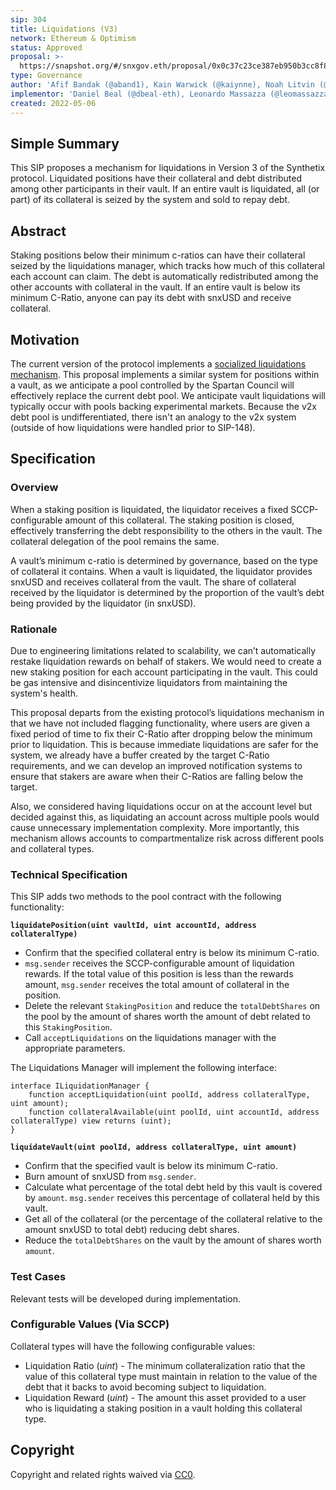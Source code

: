 ```yaml
---
sip: 304
title: Liquidations (V3)
network: Ethereum & Optimism
status: Approved
proposal: >-
  https://snapshot.org/#/snxgov.eth/proposal/0x0c37c23ce387eb950b3cc8f82fd4dc6723e76e6724e55b010a55b05a113cd376
type: Governance
author: 'Afif Bandak (@aband1), Kain Warwick (@kaiynne), Noah Litvin (@noahlitvin)'
implementor: 'Daniel Beal (@dbeal-eth), Leonardo Massazza (@leomassazza), Alejandro Santander (@ajsantander)'
created: 2022-05-06
---
```


<!--You can leave these HTML comments in your merged SIP and delete the visible duplicate text guides, they will not appear and may be helpful to refer to if you edit it again. This is the suggested template for new SIPs. Note that an SIP number will be assigned by an editor. When opening a pull request to submit your SIP, please use an abbreviated title in the filename, `sip-draft_title_abbrev.md`. The title should be 44 characters or less.-->

## Simple Summary

<!--"If you can't explain it simply, you don't understand it well enough." Simply describe the outcome the proposed changes intends to achieve. This should be non-technical and accessible to a casual community member.-->

This SIP proposes a mechanism for liquidations in Version 3 of the Synthetix protocol. Liquidated positions have their collateral and debt distributed among other participants in their vault. If an entire vault is liquidated, all (or part) of its collateral is seized by the system and sold to repay debt.

## Abstract

<!--A short (~200 word) description of the proposed change, the abstract should clearly describe the proposed change. This is what *will* be done if the SIP is implemented, not *why* it should be done or *how* it will be done. If the SIP proposes deploying a new contract, write, "we propose to deploy a new contract that will do x".-->

Staking positions below their minimum c-ratios can have their collateral seized by the liquidations manager, which tracks how much of this collateral each account can claim. The debt is automatically redistributed among the other accounts with collateral in the vault. If an entire vault is below its minimum C-Ratio, anyone can pay its debt with snxUSD and receive collateral.

## Motivation

<!--This is the problem statement. This is the *why* of the SIP. It should clearly explain *why* the current state of the protocol is inadequate.  It is critical that you explain *why* the change is needed, if the SIP proposes changing how something is calculated, you must address *why* the current calculation is innaccurate or wrong. This is not the place to describe how the SIP will address the issue!-->

The current version of the protocol implements a [socialized liquidations mechanism](https://sips.synthetix.io/sips/sip-148/). This proposal implements a similar system for positions within a vault, as we anticipate a pool controlled by the Spartan Council will effectively replace the current debt pool. We anticipate vault liquidations will typically occur with pools backing experimental markets. Because the v2x debt pool is undifferentiated, there isn't an analogy to the v2x system (outside of how liquidations were handled prior to SIP-148).

## Specification

<!--The specification should describe the syntax and semantics of any new feature, there are five sections
1. Overview
2. Rationale
3. Technical Specification
4. Test Cases
5. Configurable Values
-->

### Overview

<!--This is a high level overview of *how* the SIP will solve the problem. The overview should clearly describe how the new feature will be implemented.-->

When a staking position is liquidated, the liquidator receives a fixed SCCP-configurable amount of this collateral. The staking position is closed, effectively transferring the debt responsibility to the others in the vault. The collateral delegation of the pool remains the same.

A vault’s minimum c-ratio is determined by governance, based on the type of collateral it contains. When a vault is liquidated, the liquidator provides snxUSD and receives collateral from the vault. The share of collateral received by the liquidator is determined by the proportion of the vault’s debt being provided by the liquidator (in snxUSD).

### Rationale

<!--This is where you explain the reasoning behind how you propose to solve the problem. Why did you propose to implement the change in this way, what were the considerations and trade-offs. The rationale fleshes out what motivated the design and why particular design decisions were made. It should describe alternate designs that were considered and related work. The rationale may also provide evidence of consensus within the community, and should discuss important objections or concerns raised during discussion.-->

Due to engineering limitations related to scalability, we can’t automatically restake liquidation rewards on behalf of stakers. We would need to create a new staking position for each account participating in the vault. This could be gas intensive and disincentivize liquidators from maintaining the system's health.

This proposal departs from the existing protocol’s liquidations mechanism in that we have not included flagging functionality, where users are given a fixed period of time to fix their C-Ratio after dropping below the minimum prior to liquidation. This is because immediate liquidations are safer for the system, we already have a buffer created by the target C-Ratio requirements, and we can develop an improved notification systems to ensure that stakers are aware when their C-Ratios are falling below the target.

Also, we considered having liquidations occur on at the account level but decided against this, as liquidating an account across multiple pools would cause unnecessary implementation complexity. More importantly, this mechanism allows accounts to compartmentalize risk across different pools and collateral types.

### Technical Specification

<!--The technical specification should outline the public API of the changes proposed. That is, changes to any of the interfaces Synthetix currently exposes or the creations of new ones.-->

This SIP adds two methods to the pool contract with the following functionality:

**`liquidatePosition(uint vaultId, uint accountId, address collateralType)`**

- Confirm that the specified collateral entry is below its minimum C-ratio.
- `msg.sender` receives the SCCP-configurable amount of liquidation rewards. If the total value of this position is less than the rewards amount, `msg.sender` receives the total amount of collateral in the position.
- Delete the relevant `StakingPosition` and reduce the `totalDebtShares` on the pool by the amount of shares worth the amount of debt related to this `StakingPosition`.
- Call `acceptLiquidations` on the liquidations manager with the appropriate parameters.

The Liquidations Manager will implement the following interface:

```solidity
interface ILiquidationManager {
	function acceptLiquidation(uint poolId, address collateralType, uint amount);
	function collateralAvailable(uint poolId, uint accountId, address collateralType) view returns (uint);
}
```

**`liquidateVault(uint poolId, address collateralType, uint amount)`**

- Confirm that the specified vault is below its minimum C-ratio.
- Burn amount of snxUSD from `msg.sender`.
- Calculate what percentage of the total debt held by this vault is covered by `amount`. `msg.sender` receives this percentage of collateral held by this vault.
- Get all of the collateral (or the percentage of the collateral relative to the amount snxUSD to total debt) reducing debt shares.
- Reduce the `totalDebtShares` on the vault by the amount of shares worth `amount`.

### Test Cases

<!--Test cases for an implementation are mandatory for SIPs but can be included with the implementation..-->

Relevant tests will be developed during implementation.

### Configurable Values (Via SCCP)

<!--Please list all values configurable via SCCP under this implementation.-->

Collateral types will have the following configurable values:

- Liquidation Ratio (_uint_) - The minimum collateralization ratio that the value of this collateral type must maintain in relation to the value of the debt that it backs to avoid becoming subject to liquidation.
- Liquidation Reward (_uint_) - The amount this asset provided to a user who is liquidating a staking position in a vault holding this collateral type.

## Copyright

Copyright and related rights waived via [CC0](https://creativecommons.org/publicdomain/zero/1.0/).
